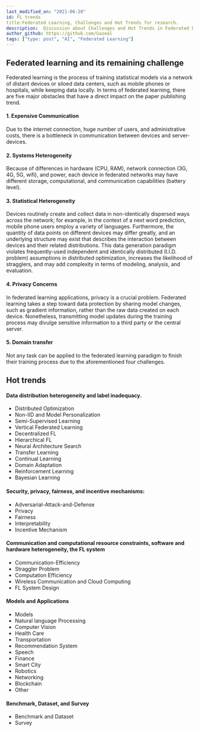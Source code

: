 ```yaml
---
last_modified_on: "2021-06-20"           
id: FL trends     
title:Federated Learning, Challenges and Hot Trends for research.
description:  Discussion about Challenges and Hot Trends in Federated Learning for research.      
author_github: https://github.com/Gazeal  
tags: ["type: post", "AI", "Federated Learning"]
---
```


## Federated learning and its remaining challenge

Federated learning is the process of training statistical models via a network of distant devices or siloed data centers, such as mobile phones or hospitals, while keeping data locally. In terms of federated learning, there are five major obstacles that have a direct impact on the paper publishing trend.

#### 1. Expensive Communication
Due to the internet connection, huge number of users, and administrative costs, there is a bottleneck in communication between devices and server-devices.
    
#### 2. Systems Heterogeneity
Because of differences in hardware (CPU, RAM), network connection (3G, 4G, 5G, wifi), and power, each device in federated networks may have different storage, computational, and communication capabilities (battery level).
    
#### 3. Statistical Heterogeneity
Devices routinely create and collect data in non-identically dispersed ways across the network; for example, in the context of a next word prediction, mobile phone users employ a variety of languages. Furthermore, the quantity of data points on different devices may differ greatly, and an underlying structure may exist that describes the interaction between devices and their related distributions. This data generation paradigm violates frequently-used independent and identically distributed (I.I.D. problem) assumptions in distributed optimization, increases the likelihood of stragglers, and may add complexity in terms of modeling, analysis, and evaluation.
    
#### 4. Privacy Concerns
In federated learning applications, privacy is a crucial problem. Federated learning takes a step toward data protection by sharing model changes, such as gradient information, rather than the raw data created on each device. Nonetheless, transmitting model updates during the training process may divulge sensitive information to a third party or the central server.
    
#### 5. Domain transfer
Not any task can be applied to the federated learning paradigm to finish their training process due to the aforementioned four challenges.

## Hot trends
#### Data distribution heterogeneity and label inadequacy.
-   Distributed Optimization    
-   Non-IID and Model Personalization    
-   Semi-Supervised Learning    
-   Vertical Federated Learning    
-   Decentralized FL    
-   Hierarchical FL    
-   Neural Architecture Search    
-   Transfer Learning    
-   Continual Learning    
-   Domain Adaptation    
-   Reinforcement Learning    
-   Bayesian Learning 
#### Security, privacy, fairness, and incentive mechanisms:
-   Adversarial-Attack-and-Defense    
-   Privacy    
-   Fairness    
-   Interpretability    
-   Incentive Mechanism    
#### Communication and computational resource constraints, software and hardware heterogeneity, the FL system
-   Communication-Efficiency    
-   Straggler Problem    
-   Computation Efficiency    
-   Wireless Communication and Cloud Computing    
-   FL System Design
#### Models and Applications
-   Models    
-   Natural language Processing    
-   Computer Vision    
-   Health Care    
-   Transportation    
-   Recommendation System    
-   Speech
-   Finance    
-   Smart City    
-   Robotics    
-   Networking    
-   Blockchain    
-   Other
#### Benchmark, Dataset, and Survey
-   Benchmark and Dataset
-   Survey
